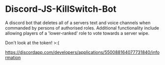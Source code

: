 # Discord-JS-KillSwitch-Bot
A discord bot that deletes all of a servers text and voice channels when commanded by persons of authorised roles. Additional functionality include allowing players of a 'lower-ranked' role to vote towards a server wipe.

Don't look at the token! >:(

https://discordapp.com/developers/applications/550088164077731840/information
